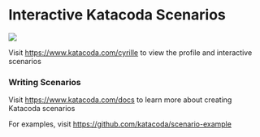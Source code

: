 # Interactive Katacoda Scenarios

[![](http://shields.katacoda.com/katacoda/cyrille/count.svg)](https://www.katacoda.com/cyrille "Get your profile on Katacoda.com")

Visit https://www.katacoda.com/cyrille to view the profile and interactive scenarios

### Writing Scenarios
Visit https://www.katacoda.com/docs to learn more about creating Katacoda scenarios

For examples, visit https://github.com/katacoda/scenario-example
